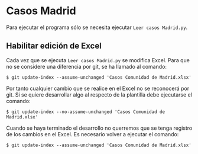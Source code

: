 # Casos Madrid
Para ejecutar el programa sólo se necesita ejecutar `Leer casos Madrid.py`.
## Habilitar edición de Excel
Cada vez que se ejecuta `Leer casos Madrid.py` se modifica Excel.
Para que no se considere una diferencia por git, se ha llamado al comando:
```
$ git update-index --assume-unchanged 'Casos Comunidad de Madrid.xlsx'
```
Por tanto cualquier cambio que se realice en el Excel no se reconocerá por git.
Si se quiere desarrollar algo al respecto de la plantilla debe ejecutarse el comando:
```
$ git update-index --no-assume-unchanged 'Casos Comunidad de Madrid.xlsx'
```
Cuando se haya terminado el desarrollo no querremos que se tenga registro de los cambios en el Excel.
Es necesario volver a ejecutar el comando:
```
$ git update-index --assume-unchanged 'Casos Comunidad de Madrid.xlsx'
```
